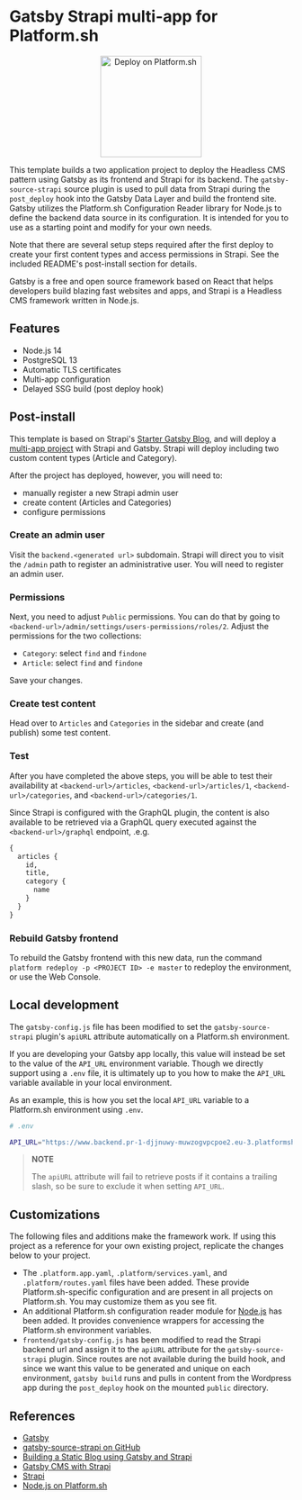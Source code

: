 # Gatsby Strapi multi-app for Platform.sh

<p align="center">
<a href="https://console.platform.sh/projects/create-project?template=https://raw.githubusercontent.com/platformsh/template-builder/master/templates/gatsby-strapi/.platform.template.yaml&utm_content=gatsby-strapi&utm_source=github&utm_medium=button&utm_campaign=deploy_on_platform">
    <img src="https://platform.sh/images/deploy/lg-blue.svg" alt="Deploy on Platform.sh" width="180px" />
</a>
</p>

This template builds a two application project to deploy the Headless CMS pattern using Gatsby as its frontend and Strapi for its backend. The `gatsby-source-strapi` source plugin is used to pull data from Strapi during the `post_deploy` hook into the Gatsby Data Layer and build the frontend site. Gatsby utilizes the Platform.sh Configuration Reader library for Node.js to define the backend data source in its configuration. It is intended for you to use as a starting point and modify for your own needs.

Note that there are several setup steps required after the first deploy to create your first content types and access permissions in Strapi. See the included README's post-install section for details.

Gatsby is a free and open source framework based on React that helps developers build blazing fast websites and apps, and Strapi is a Headless CMS framework written in Node.js.

## Features

* Node.js 14
* PostgreSQL 13
* Automatic TLS certificates
* Multi-app configuration
* Delayed SSG build (post deploy hook)

## Post-install

This template is based on Strapi's [Starter Gatsby Blog](https://github.com/strapi/strapi-starter-gatsby-blog), and will deploy a [multi-app project](https://docs.platform.sh/configuration/app/multi-app.html) with Strapi and Gatsby. Strapi will deploy including two custom content types (Article and Category).

After the project has deployed, however, you will  need to:

- manually register a new Strapi admin user
- create content (Articles and Categories)
- configure permissions

### Create an admin user

Visit the `backend.<generated url>` subdomain. Strapi will direct you to visit the `/admin` path to register an administrative user. You will need to register an admin user.

### Permissions

Next, you need to adjust `Public` permissions. You can do that by going to `<backend-url>/admin/settings/users-permissions/roles/2`.
Adjust the permissions for the two collections:

- `Category`: select `find` and `findone`
 - `Article`: select `find` and `findone`

Save your changes.

### Create test content

Head over to `Articles` and `Categories` in the sidebar and create (and publish) some test content.

### Test

After you have completed the above steps, you will be able to test their availability at `<backend-url>/articles`, `<backend-url>/articles/1`, `<backend-url>/categories`, and `<backend-url>/categories/1`.

Since Strapi is configured with the GraphQL plugin, the content is also available to be retrieved via a GraphQL query executed against the `<backend-url>/graphql` endpoint, .e.g.

```graphql
{ 
  articles { 
    id, 
    title, 
    category { 
      name 
    } 
  } 
}
```

### Rebuild Gatsby frontend

To rebuild the Gatsby frontend with this new data, run the command `platform redeploy -p <PROJECT ID> -e master` to redeploy the environment, or use the Web Console.

## Local development

The `gatsby-config.js` file has been modified to set the `gatsby-source-strapi` plugin's `apiURL` attribute automatically on a Platform.sh environment.

If you are developing your Gatsby app locally, this value will instead be set to the value of the `API_URL` environment variable. Though we directly support using a `.env` file, it is ultimately up to you how to make the `API_URL` variable available in your local environment.

As an example, this is how you set the local `API_URL` variable to a Platform.sh environment using `.env`. 

```bash
# .env

API_URL="https://www.backend.pr-1-djjnuwy-muwzogvpcpoe2.eu-3.platformsh.site"
```

> **NOTE**
>
> The `apiURL` attribute will fail to retrieve posts if it contains a trailing slash, so be sure to exclude it when setting `API_URL`.

## Customizations

The following files and additions make the framework work.  If using this project as a reference for your own existing project, replicate the changes below to your project.

* The `.platform.app.yaml`, `.platform/services.yaml`, and `.platform/routes.yaml` files have been added. These provide Platform.sh-specific configuration and are present in all projects on Platform.sh.  You may customize them as you see fit.
* An additional Platform.sh configuration reader module for [Node.js](https://github.com/platformsh/config-reader-nodejs) has been added. It provides convenience wrappers for accessing the Platform.sh environment variables.
* `frontend/gatsby-config.js` has been modified to read the Strapi backend url and assign it to the `apiURL` attribute for the `gatsby-source-strapi` plugin. Since routes are not available during the build hook, and since we want this value to be generated and unique on each environment, `gatsby build` runs and pulls in content from the Wordpress app during the `post_deploy` hook on the mounted `public` directory.

## References

* [Gatsby](https://www.gatsbyjs.org/)
* [gatsby-source-strapi on GitHub](https://github.com/strapi/gatsby-source-strapi)
* [Building a Static Blog using Gatsby and Strapi](https://strapi.io/blog/build-a-static-blog-with-gatsby-and-strapi)
* [Gatsby CMS with Strapi](https://strapi.io/gatsby-cms)
* [Strapi](https://strapi.io/)
* [Node.js on Platform.sh](https://docs.platform.sh/languages/nodejs.html)
